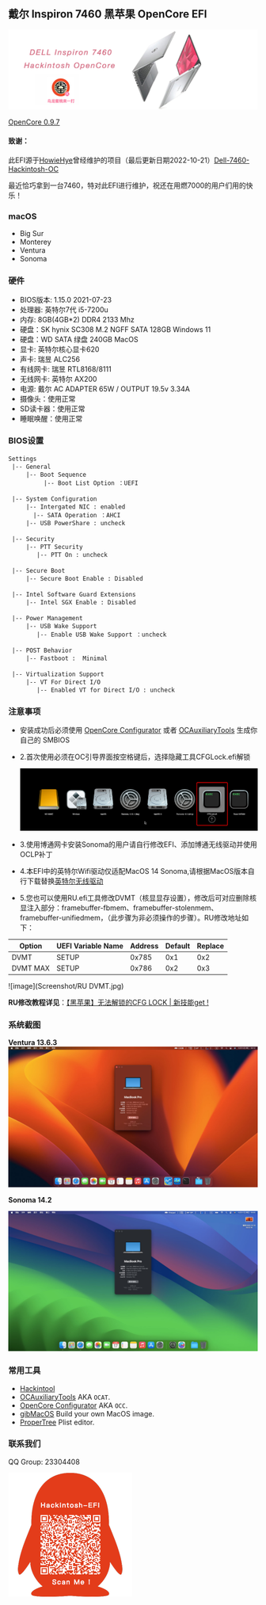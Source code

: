 ## 戴尔 Inspiron 7460 黑苹果 OpenCore EFI

![image](Screenshot/Motherbord.jpg)

[OpenCore 0.9.7](https://github.com/acidanthera/OpenCorePkg)

#### **致谢：**

此EFI源于[HowieHye](https://github.com/HowieHye)曾经维护的项目（最后更新日期2022-10-21）[Dell-7460-Hackintosh-OC](https://github.com/HowieHye/Dell-7460-Hackintosh-OC)

最近恰巧拿到一台7460，特对此EFI进行维护，祝还在用燃7000的用户们用的快乐！


### macOS

- Big Sur
- Monterey
- Ventura
- Sonoma


### 硬件

- BIOS版本: 1.15.0 2021-07-23
- 处理器: 英特尔7代 i5-7200u
- 内存: 8GB(4GB*2) DDR4 2133 Mhz
- 硬盘：SK hynix SC308 M.2 NGFF SATA 128GB Windows 11
- 硬盘：WD SATA 绿盘 240GB MacOS
- 显卡: 英特尔核心显卡620
- 声卡: 瑞昱 ALC256
- 有线网卡: 瑞昱 RTL8168/8111
- 无线网卡: 英特尔 AX200
- 电源: 戴尔 AC ADAPTER 65W / OUTPUT 19.5v 3.34A
- 摄像头：使用正常
- SD读卡器：使用正常
- 睡眠唤醒：使用正常


### BIOS设置

```
Settings
 |-- General
     |-- Boot Sequence
	      |-- Boot List Option ：UEFI
	      
 |-- System Configuration
     |-- Intergated NIC : enabled
	   |-- SATA Operation ：AHCI
     |-- USB PowerShare : uncheck
     
 |-- Security 
     |-- PTT Security
        |-- PTT On : uncheck
        
 |-- Secure Boot  
     |-- Secure Boot Enable : Disabled
     
 |-- Intel Software Guard Extensions  
     |-- Intel SGX Enable : Disabled	
     
 |-- Power Management  
     |-- USB Wake Support
        |-- Enable USB Wake Support ：uncheck
        
 |-- POST Behavior  
     |-- Fastboot :  Minimal
     
 |-- Virtualization Support
     |-- VT For Direct I/O
        |-- Enabled VT for Direct I/O : uncheck 
```

### 注意事项

 - 安装成功后必须使用 [OpenCore Configurator](https://mackie100projects.altervista.org/opencore-configurator/) 或者 [OCAuxiliaryTools](https://github.com/ic005k/OCAuxiliaryTools) 生成你自己的 SMBIOS

 - 2.首次使用必须在OC引导界面按空格键后，选择隐藏工具CFGLock.efi解锁

   ![image](Screenshot/CFGLock.efi.png)

 - 3.使用博通网卡安装Sonoma的用户请自行修改EFI、添加博通无线驱动并使用OCLP补丁

 - 4.本EFI中的英特尔Wifi驱动仅适配MacOS 14  Sonoma,请根据MacOS版本自行下载替换[英特尔无线驱动](https://hackintosh.club/d/10000015)

 - 5.您也可以使用RU.efi工具修改DVMT（核显显存设置），修改后可对应删除核显注入部分：framebuffer-fbmem、framebuffer-stolenmem、framebuffer-unifiedmem，（此步骤为非必须操作的步骤）。RU修改地址如下：

| Option   | UEFI Variable Name | Address | Default | Replace |
| -------- | ------------------ | ------- | ------- | ------- |
| DVMT     | SETUP              | 0x785   | 0x1     | 0x2     |
| DVMT MAX | SETUP              | 0x786   | 0x2     | 0x3     |

![image](Screenshot/RU DVMT.jpg)

**RU修改教程详见**：[【黑苹果】无法解锁的CFG LOCK | 新技能get !](https://www.bilibili.com/video/BV1LV4y1N7jF)

### 系统截图

**Ventura 13.6.3**![image](Screenshot/Ventura.jpg)

**Sonoma 14.2**

![image](Screenshot/Sonoma.jpg)

### 常用工具

- [Hackintool](https://github.com/headkaze/Hackintool) 
- [OCAuxiliaryTools](https://github.com/ic005k/OCAuxiliaryTools) AKA `OCAT`.
- [OpenCore Configurator](https://mackie100projects.altervista.org/opencore-configurator/) AKA `OCC`.
- [gibMacOS](https://github.com/corpnewt/gibMacOS) Build your own MacOS image.
- [ProperTree](https://github.com/corpnewt/ProperTree) Plist editor.


### 联系我们

QQ Group: 23304408

![image](Screenshot/QRCode.png)
